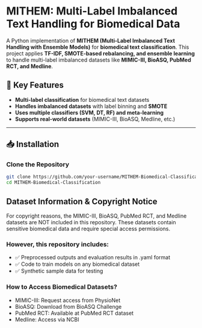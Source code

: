 # MITHEM: Multi-Label Imbalanced Text Handling for Biomedical Data

A Python implementation of **MITHEM (Multi-Label Imbalanced Text Handling with Ensemble Models)** for **biomedical text classification**. This project applies **TF-IDF, SMOTE-based rebalancing, and ensemble learning** to handle multi-label imbalanced datasets like **MIMIC-III, BioASQ, PubMed RCT, and Medline**.  

## 🚀 Key Features
- **Multi-label classification** for biomedical text datasets  
- **Handles imbalanced datasets** with label binning and **SMOTE**  
- **Uses multiple classifiers (SVM, DT, RF) and meta-learning**  
- **Supports real-world datasets** (MIMIC-III, BioASQ, Medline, etc.)  

---

## 📥 Installation
### Clone the Repository
```bash
git clone https://github.com/your-username/MITHEM-Biomedical-Classification.git
cd MITHEM-Biomedical-Classification
```
## Dataset Information & Copyright Notice
For copyright reasons, the MIMIC-III, BioASQ, PubMed RCT, and Medline datasets are NOT included in this repository. These datasets contain sensitive biomedical data and require special access permissions.

### However, this repository includes:
- ✅ Preprocessed outputs and evaluation results in .yaml format
- ✅ Code to train models on any biomedical dataset
- ✅ Synthetic sample data for testing

### How to Access Biomedical Datasets?
- MIMIC-III: Request access from PhysioNet
- BioASQ: Download from BioASQ Challenge
- PubMed RCT: Available at PubMed RCT dataset
- Medline: Access via NCBI
